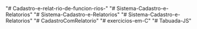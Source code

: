 "# Cadastro-e-relat-rio-de-funcion-rios-" 
"# Sistema-Cadastro-e-Relatorios" 
"# Sistema-Cadastro-e-Relatorios" 
"# Sistema-Cadastro-e-Relatorios" 
"# CadastroComRelatorio" 
"# exercicios-em-C" 
"# Tabuada-JS" 
